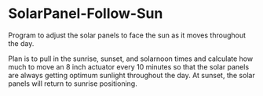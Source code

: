 # SolarPanel-Follow-Sun
Program to adjust the solar panels to face the sun as it moves throughout the day.

Plan is to pull in the sunrise, sunset, and solarnoon times and calculate how much to move an 8 inch actuator every 10 minutes so that the solar panels are always getting optimum sunlight throughout the day.  At sunset, the solar panels will return to sunrise positioning.

